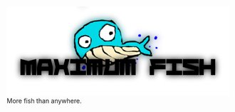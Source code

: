 ![logo](https://github.com/brainpower/Maximum-Fish/blob/master/data/max.png?raw=true)
More fish than anywhere.
